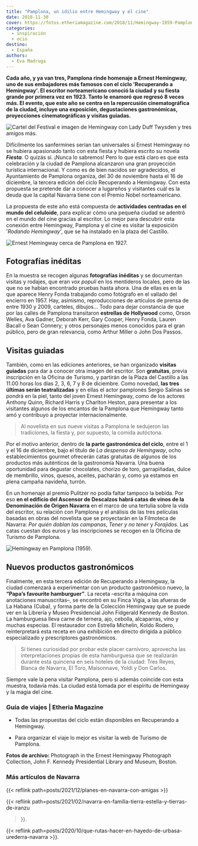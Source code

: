 ```yaml
---
title: "Pamplona, un idilio entre Hemingway y el cine"
date: 2018-11-30
cover: https://fotos.etheriamagazine.com/2018/11/Hemingway-1959-Pamplona-Iruña.jpg
categories: 
  - inspiración
  - ocio
destino: 
  - España
authors: 
  - Eva Madruga
---
```


**Cada año, y ya van tres, Pamplona rinde homenaje a Ernest Hemingway, uno de sus 
embajadores más famosos con el ciclo 'Recuperando a Hemingway'. El escritor 
norteamericano conoció la ciudad y su fiesta grande por primera vez en 1923. Tanto le 
enamoró que regresó 8 veces más. El evento, que este año se centra en la repercusión 
cinematográfica de la ciudad, incluye una exposición, degustaciones gastronómicas, 
proyecciones cinematográficas y visitas guiadas.** 

![Cartel del Festival e imagen de Hemingway con Lady Duff Twysden y tres amigos más.](https://fotos.etheriamagazine.com/2018/11/Festival-cine-pamplona.jpg "Cartel del Festival e imagen de Hemingway con Lady Duff Twysden y tres amigos más.")

Difícilmente los sanfermines serían tan universales si Ernest Hemingway no se hubiera 
apasionado tanto con esta fiesta y hubiera escrito su novela **_Fiesta_**. O quizás sí. 
¡Nunca lo sabremos! Pero lo que está claro es que esta celebración y la ciudad de 
Pamplona alcanzaron una gran proyección turística internacional. Y como es de bien 
nacidos ser agradecidos, el Ayuntamiento de Pamplona organiza, del 30 de noviembre hasta 
el 16 de diciembre, la tercera edición del ciclo Recuperando a Hemingway. Con esta 
propuesta se pretende dar a conocer a lugareños y visitantes cuál es la deuda que la 
capital Navarra tiene con el Premio Nobel norteamericano. 

La propuesta de este año está compuesta de **actividades centradas en el mundo del 
celuloide**, para explicar cómo una pequeña ciudad se adentró en el mundo del cine 
gracias al escritor. Lo mejor para descubrir esta conexión entre Hemingway, Pamplona y 
el cine es visitar la exposición '_Rodando Hemingway_', que se ha instalado en la plaza 
del Castillo. 

![Ernest Hemingway cerca de Pamplona en 1927.](https://fotos.etheriamagazine.com/2018/11/Pamplona-hemingway-1927.jpg "Ernest Hemingway cerca de Pamplona en 1927.")

## Fotografías inéditas

En la muestra se recogen algunas **fotografías inéditas** y se documentan visitas y 
rodajes, que eran _vox populi_ en los mentideros locales, pero de las que no se habían 
encontrado pruebas hasta ahora. Una de ellas es en la que aparece Henry Fonda trabajando 
como fotógrafo en el vallado del encierro en 1957. Hay, asimismo, reproducciones de 
artículos de prensa de entre 1930 y 2009, carteles, dibujos... Todo para dejar 
constancia de que por las calles de Pamplona transitaron **estrellas de Hollywood** 
como, Orson Welles, Ava Gadner, Deborah Kerr, Gary Cooper, Henry Fonda, Lauren Bacall o 
Sean Connery; y otros personajes menos conocidos para el gran público, pero de gran 
relevancia, como Arthur Miller o John Dos Passos. 

## Visitas guiadas

También, como en las ediciones anteriores, se han organizado **visitas guiadas** para 
dar a conocer otra imagen del escritor. Son **gratuitas**, previa inscripción en la 
Oficina de Turismo, y partirán de la Plaza del Castillo a las 11.00 horas los días 2, 3, 
6, 7 y 8 de diciembre. Como novedad, **las tres últimas serán teatralizadas** y en ellas 
el actor pamplonés Sergio Salinas se pondrá en la piel, tanto del joven Ernest 
Hemingway, como de los actores Anthony Quinn, Richard Harris y Charlton Heston, para 
presentar a los visitantes algunos de los encantos de la Pamplona que Hemingway tanto 
amó y contribuyo a proyectar internacionalmente. 

> Al novelista en sus nueve visitas a Pamplona le sedujeron las tradiciones, la fiesta y, 
> por supuesto, la comida autóctona. 

Por el motivo anterior, dentro de **la parte gastronómica del ciclo**, entre el 1 y el 
16 de diciembre, bajo el título de _La despensa de Hemingway_, ocho establecimientos 
gourmet ofrecerán catas gratuitas de algunos de los productos más auténticos de la 
gastronomía Navarra. Una buena oportunidad para degustar chocolates, chorizo de toro, 
garrapiñadas, dulce de membrillo, vinos, quesos, aceites, pacharán y, como ya estamos en 
plena campaña navideña, turrón. 

En un homenaje al premio Pulitzer no podía faltar tampoco la bebida. Por eso **en el 
edificio del Ascensor de Descalzos habrá catas de vinos de la Denominación de Origen 
Navarra** en el marco de una tertulia sobre la vida del escritor, su relación con 
Pamplona y el análisis de las tres películas basadas en obras del novelista que se 
proyectarán en la Filmoteca de Navarra: _Por quién doblan las campanas_, _Tener y no 
tener_ y _Forajidos_. Las catas cuestan dos euros y las inscripciones se recogen en la 
Oficina de Turismo de Pamplona. 

![Hemingway en Pamplona (1959).](https://fotos.etheriamagazine.com/2018/11/Pamplona-hemingway-1959.jpg "Hemingway en Pamplona (1959).")

## Nuevos productos gastronómicos

Finalmente, en esta tercera edición de Recuperando a Hemingway, la ciudad comenzará a 
experimentar con un producto gastronómico nuevo, la **“Papa’s favourite hamburguer”**. 
La receta –escrita a máquina con anotaciones manuscritas–, se encontró en su Finca 
Vigía, a las afueras de La Habana (Cuba), y forma parte de la Colección Hemingway que se 
puede ver en la Librería y Museo Presidencial John Fidgerald Kennedy de Boston. La 
hamburguesa lleva carne de ternera, ajo, cebolla, alcaparras, vino y muchas especias. El 
restaurador con Estrella Michelin, Koldo Rodero, reinterpretará esta receta en una 
exhibición en directo dirigida a público especializado y prescriptores gastronómicos. 

> Si tienes curiosidad por probar este placer carnívoro, aprovecha las interpretaciones 
> propias de esta hamburguesa que se realizarán durante esta quincena en seis hoteles de 
> la ciudad: Tres Reyes, Blanca de Navarra, El Toro, Maisonnave, Yoldi y Don Carlos. 

Siempre vale la pena visitar Pamplona, pero si además coincide con esta muestra, todavía 
más. La ciudad está tomada por el espíritu de Hemingway y la magia del cine. 

### Guía de viajes | Etheria Magazine

- Todas las propuestas del ciclo están disponibles en Recuperando a Hemingway. 

- Para organizar el viaje lo mejor es visitar la web de Turismo de Pamplona. 

**Fotos de archivo:** Photograph in the Ernest Hemingway Photograph Collection, John F. 
Kennedy Presidential Library and Museum, Boston. 

### Más artículos de Navarra

{{< reflink path=posts/2021/12/planes-en-navarra-con-amigas >}} 

{{< reflink path=posts/2021/02/navarra-en-familia-tierra-estella-y-tierras-de-iranzu 
>}}. 

{{< reflink path=posts/2020/10/que-rutas-hacer-en-hayedo-de-urbasa-urederra-navarra >}}.
